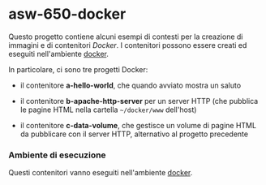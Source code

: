 # asw-650-docker

Questo progetto contiene alcuni esempi di contesti per la creazione di immagini e di contenitori *Docker*. 
I contenitori possono essere creati ed eseguiti nell'ambiente [docker](../../environments/docker/). 

In particolare, ci sono tre progetti Docker: 

* il contenitore **a-hello-world**, che quando avviato mostra un saluto 

* il contenitore **b-apache-http-server** per un server HTTP (che pubblica le pagine HTML nella cartella `~/docker/www` dell'host) 

* il contenitore **c-data-volume**, che gestisce un volume di pagine HTML da pubblicare con il server HTTP, alternativo al progetto precedente 

### Ambiente di esecuzione 

Questi contenitori vanno eseguiti nell'ambiente [docker](../../environments/docker/). 


